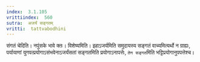 ```yaml
---
index:  3.1.105
vrittiindex:  560
sutra:  अजर्यं सङ्गतम्
vritti:  tattvabodhini 
---
```


संगतं चेदिति। नपुंसके भावे क्तः। विशेष्यमिति। इहाऽजर्यमिति समुदायस्य सङ्गतं वाच्यमित्यर्थो न ग्राह्यः, पर्यायाणां युगपत्प्रयोगाऽसंभवेनाऽजर्यंसतां सङ्गतमिति प्रयोगाऽनापत्तेः, `तेन सङ्गत`मिति भट्टिप्रयोगानुपपत्तेश्च। 

